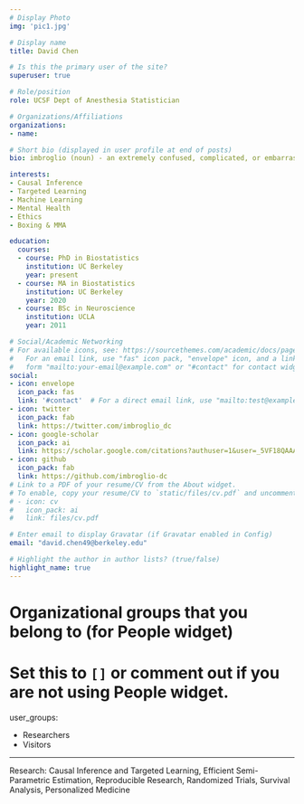 ```yaml
---
# Display Photo
img: 'pic1.jpg'

# Display name
title: David Chen

# Is this the primary user of the site?
superuser: true

# Role/position
role: UCSF Dept of Anesthesia Statistician

# Organizations/Affiliations
organizations:
- name: 

# Short bio (displayed in user profile at end of posts)
bio: imbroglio (noun) - an extremely confused, complicated, or embarrassing situation.

interests:
- Causal Inference
- Targeted Learning
- Machine Learning
- Mental Health
- Ethics
- Boxing & MMA

education:
  courses:
  - course: PhD in Biostatistics
    institution: UC Berkeley
    year: present
  - course: MA in Biostatistics
    institution: UC Berkeley
    year: 2020
  - course: BSc in Neuroscience
    institution: UCLA
    year: 2011

# Social/Academic Networking
# For available icons, see: https://sourcethemes.com/academic/docs/page-builder/#icons
#   For an email link, use "fas" icon pack, "envelope" icon, and a link in the
#   form "mailto:your-email@example.com" or "#contact" for contact widget.
social:
- icon: envelope
  icon_pack: fas
  link: '#contact'  # For a direct email link, use "mailto:test@example.org".
- icon: twitter
  icon_pack: fab
  link: https://twitter.com/imbroglio_dc
- icon: google-scholar
  icon_pack: ai
  link: https://scholar.google.com/citations?authuser=1&user=_5VF18QAAAAJ
- icon: github
  icon_pack: fab
  link: https://github.com/imbroglio-dc
# Link to a PDF of your resume/CV from the About widget.
# To enable, copy your resume/CV to `static/files/cv.pdf` and uncomment the lines below.
# - icon: cv
#   icon_pack: ai
#   link: files/cv.pdf

# Enter email to display Gravatar (if Gravatar enabled in Config)
email: "david.chen49@berkeley.edu"

# Highlight the author in author lists? (true/false)
highlight_name: true
---
```


# Organizational groups that you belong to (for People widget)
#   Set this to `[]` or comment out if you are not using People widget.
user_groups:
- Researchers
- Visitors
---

Research: Causal Inference and Targeted Learning, Efficient Semi-Parametric Estimation, 
Reproducible Research, Randomized Trials, Survival Analysis, Personalized Medicine
